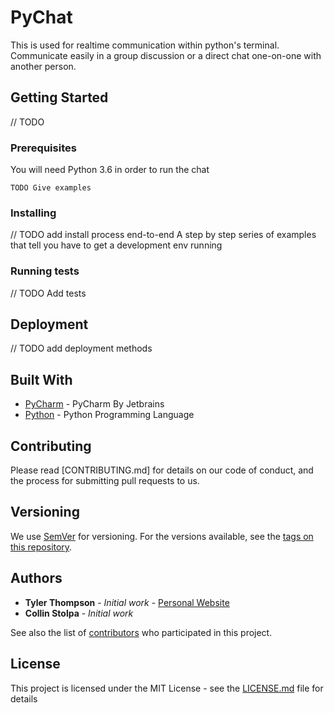 # PyChat

This is used for realtime communication within python's terminal. Communicate easily in a group discussion or a direct chat one-on-one with another person.

## Getting Started

// TODO

### Prerequisites

You will need Python 3.6 in order to run the chat

```
TODO Give examples
```

### Installing

// TODO add install process end-to-end
A step by step series of examples that tell you have to get a development env running

### Running tests

// TODO Add tests

## Deployment

// TODO add deployment methods

## Built With

* [PyCharm](https://www.jetbrains.com/pycharm/) - PyCharm By Jetbrains
* [Python](https://www.python.org/) - Python Programming Language

## Contributing

Please read [CONTRIBUTING.md] for details on our code of conduct, and the process for submitting pull requests to us.

## Versioning

We use [SemVer](http://semver.org/) for versioning. For the versions available, see the [tags on this repository](https://github.com/TylerThompson/pychat/tags).

## Authors

* **Tyler Thompson** - *Initial work* - [Personal Website](http://tylerthompson.me)
* **Collin Stolpa** - *Initial work* 

See also the list of [contributors](https://github.com/TylerThompson/pychat/contributors) who participated in this project.

## License

This project is licensed under the MIT License - see the [LICENSE.md](LICENSE.md) file for details

